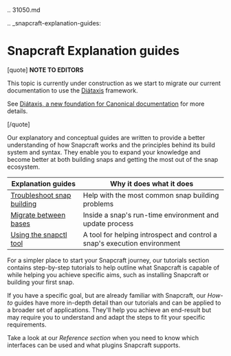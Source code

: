 .. 31050.md

.. _snapcraft-explanation-guides:

# Snapcraft Explanation guides

[quote]
 **NOTE TO EDITORS** 

This topic is currently under construction as we start to migrate our current documentation to use the [Diátaxis](https://diataxis.fr/) framework.

See [Diátaxis, a new foundation for Canonical documentation](https://ubuntu.com/blog/diataxis-a-new-foundation-for-canonical-documentation) for more details.

[/quote]

Our explanatory and conceptual guides are written to provide a better understanding of how Snapcraft works and the principles behind its build system and syntax. They enable you to expand your knowledge and become better at both building snaps and getting the most out of the snap ecosystem.

| **Explanation guides** | Why it does what it does |
|--|--|
| [Troubleshoot snap building](/t/troubleshoot-snap-building/11938) | Help with the most common snap building problems
| [Migrate between bases](/t/migrating-between-bases/23455) | Inside a snap's run-time environment and update process |
| [Using the snapctl tool](/t/using-the-snapctl-tool/15002) | A tool for helping introspect and control a snap's execution environment |

For a simpler place to start your Snapcraft journey, our tutorials section contains step-by-step tutorials to help outline what Snapcraft is capable of while helping you achieve specific aims, such as installing Snapcraft or building your first snap.

If you have a specific goal, but are already familiar with Snapcraft, our _How-to_ guides have more in-depth detail than our tutorials and can be applied to a broader set of applications. They'll help you achieve an end-result but may require you to understand and adapt the steps to fit your specific requirements.

Take a look at our  _Reference section_ when  you need to know which interfaces can be used and what plugins Snapcraft supports.
